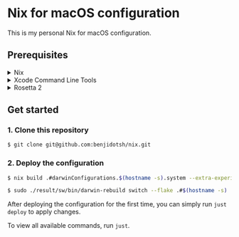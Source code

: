 # Nix for macOS configuration

This is my personal Nix for macOS configuration.

## Prerequisites

<details>
<summary>Nix</summary>
<br>
<pre>
$ sh <(curl -L https://nixos.org/nix/install)
</pre>
</details>

<details>
<summary>Xcode Command Line Tools</summary>
<br>
<pre>
$ xcode-select --install
</pre>
</details>

<details>
<summary>Rosetta 2</summary>
<br>
<pre>
$ softwareupdate --install-rosetta
</pre>
</details>

## Get started

### 1. Clone this repository

```bash
$ git clone git@github.com:benjidotsh/nix.git
```

### 2. Deploy the configuration

```bash
$ nix build .#darwinConfigurations.$(hostname -s).system --extra-experimental-features 'nix-command flakes'

$ sudo ./result/sw/bin/darwin-rebuild switch --flake .#$(hostname -s)
```

After deploying the configuration for the first time, you can simply run `just deploy` to apply changes.

To view all available commands, run `just`.

